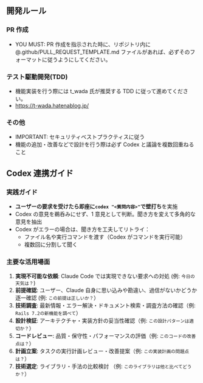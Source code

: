## 開発ルール

### PR 作成

- YOU MUST: PR 作成を指示された時に、リポジトリ内に @.github/PULL_REQUEST_TEMPLATE.md ファイルがあれば、必ずそのフォーマットに従うようにしてください。

### テスト駆動開発(TDD)

- 機能実装を行う際には t_wada 氏が推奨する TDD に従って進めてください。
- https://t-wada.hatenablog.jp/

### その他

- IMPORTANT: セキュリティベストプラクティスに従う
- 機能の追加・改善などで設計を行う際は必ず Codex と議論を複数回重ねること

## Codex 連携ガイド

### 実践ガイド

- **ユーザーの要求を受けたら即座に`codex "<質問内容>"`で壁打ち**を実施
- Codex の意見を鵜呑みにせず、1 意見として判断。聞き方を変えて多角的な意見を抽出
- Codex がエラーの場合は、聞き方を工夫してリトライ：
  - ファイル名や実行コマンドを渡す（Codex がコマンドを実行可能）
  - 複数回に分割して聞く

### 主要な活用場面

1. **実現不可能な依頼**: Claude Code では実現できない要求への対処 (例: `今日の天気は？`)
2. **前提確認**: ユーザー、Claude 自身に思い込みや勘違い、過信がないかどうか逐一確認 (例: `この前提は正しいか？`）
3. **技術調査**: 最新情報・エラー解決・ドキュメント検索・調査方法の確認（例: `Rails 7.2の新機能を調べて`）
4. **設計検証**: アーキテクチャ・実装方針の妥当性確認（例: `この設計パターンは適切か？`）
5. **コードレビュー**: 品質・保守性・パフォーマンスの評価（例: `このコードの改善点は？`）
6. **計画立案**: タスクの実行計画レビュー・改善提案（例: `この実装計画の問題点は？`）
7. **技術選定**: ライブラリ・手法の比較検討 （例: `このライブラリは他と比べてどうか？`）
